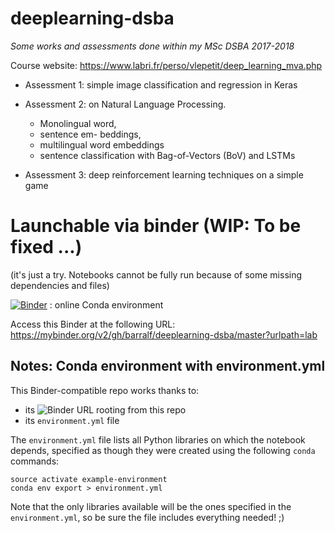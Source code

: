 # deeplearning-dsba
_Some works and assessments done within my MSc DSBA 2017-2018_

Course website: https://www.labri.fr/perso/vlepetit/deep_learning_mva.php

- Assessment 1: simple image classification and
regression in Keras

- Assessment 2: on Natural Language Processing.
    - Monolingual word,
    - sentence em- beddings,
    - multilingual word embeddings
    - sentence classification with Bag-of-Vectors (BoV) and LSTMs

- Assessment 3: deep reinforcement learning techniques on a simple game

# Launchable via binder (WIP: To be fixed ...)
(it's just a try. Notebooks cannot be fully run because of some missing dependencies and files)

[![Binder](http://mybinder.org/badge.svg)](https://mybinder.org/v2/gh/barralf/deeplearning-dsba/master?urlpath=lab) : online Conda environment

Access this Binder at the following URL:
https://mybinder.org/v2/gh/barralf/deeplearning-dsba/master?urlpath=lab

## Notes: Conda environment with environment.yml
This Binder-compatible repo works thanks to: 
- its ![Binder URL](https://mybinder.org/v2/gh/barralf/deeplearning-dsba/master?urlpath=lab) rooting from this repo
- its `environment.yml` file 

The `environment.yml` file lists all Python libraries on which the notebook
depends, specified as though they were created using the following `conda` commands:
```
source activate example-environment
conda env export > environment.yml
```
Note that the only libraries available will be the ones specified in
the `environment.yml`, so be sure the file includes everything needed! ;)
